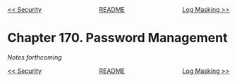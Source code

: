 <div>
<div style='float: left'><a href='ch169-security.md'>&lt;&lt; Security</a></div>
<div style='float: right'><a href='ch171-log-masking.md'>Log Masking &gt;&gt;</a></div>
<div style='float: inline-auto;text-align:center'><a href='README.md'>README</a></div>
<div style="clear: both"></div>
</div>

# Chapter 170. Password Management

*Notes forthcoming*

<div>
<div style='float: left'><a href='ch169-security.md'>&lt;&lt; Security</a></div>
<div style='float: right'><a href='ch171-log-masking.md'>Log Masking &gt;&gt;</a></div>
<div style='float: inline-auto;text-align:center'><a href='README.md'>README</a></div>
<div style="clear: both"></div>
</div>